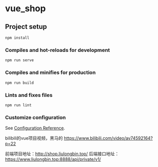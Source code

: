 # vue_shop

## Project setup
```
npm install
```

### Compiles and hot-reloads for development
```
npm run serve
```

### Compiles and minifies for production
```
npm run build
```

### Lints and fixes files
```
npm run lint
```

### Customize configuration
See [Configuration Reference](https://cli.vuejs.org/config/).

bilibili的vue项目视频，黑马的
https://www.bilibili.com/video/av74592164?p=22

前端项目地址：http://shop.liulongbin.top/
后端接口地址：https://www.liulongbin.top:8888/api/private/v1/

